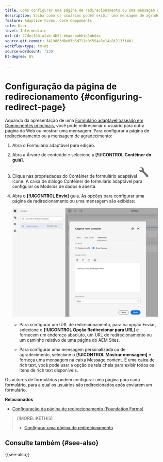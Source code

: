 ```yaml
---
title: Como configurar uma página de redirecionamento ou uma mensagem de agradecimento?
description: Saiba como os usuários podem exibir uma mensagem de agradecimento ou ser redirecionados para uma página da Web que os autores de formulários podem configurar ao criar o formulário.
feature: Adaptive Forms, Core Components
role: User
level: Intermediate
exl-id: 27decf88-a2ab-4b52-b6ae-babb1d3abdaa
source-git-commit: f419883d0e83b5d711e0f594a8e14a8f2133f4b1
workflow-type: tm+mt
source-wordcount: '239'
ht-degree: 0%

---
```


# Configuração da página de redirecionamento {#configuring-redirect-page}

Aquando da apresentação de uma [Formulário adaptável baseado em Componentes principais](creating-adaptive-form-core-components.md), você pode redirecionar o usuário para outra página da Web ou mostrar uma mensagem. Para configurar a página de redirecionamento ou a mensagem de agradecimento:

1. Abra o Formulário adaptável para edição.
1. Abra a Árvore de conteúdo e selecione a **[!UICONTROL Contêiner do guia]**.
1. Clique nas propriedades do Contêiner de formulário adaptável ![Propriedades do contêiner de formulário adaptável](/help/forms/assets/configure-icon.svg) ícone. A caixa de diálogo Contêiner de formulário adaptável para configurar os Modelos de dados é aberta.
1. Abra o **[!UICONTROL Envio]** guia. As opções para configurar uma página de redirecionamento ou uma mensagem são exibidas:

   ![Caixa de diálogo de envio do Contêiner do guia para configurar uma página de redirecionamento ou uma mensagem](/help/forms/assets/adaptive-forms-core-components-redirect-page-or-thank-you-message.png)

   * Para configurar um URL de redirecionamento, para na opção Enviar, selecione o **[!UICONTROL Opção Redirecionar para URL]** e fornecem um endereço absoluto, um URL de redirecionamento ou um caminho relativo de uma página do AEM Sites.

   * Para configurar uma mensagem personalizada ou de agradecimento, selecione o **[!UICONTROL Mostrar mensagem]** e forneça uma mensagem na caixa Message content. É uma caixa de rich text, você pode usar a opção de tela cheia para exibir todos os itens de rich text disponíveis.

Os autores de formulários podem configurar uma página para cada formulário, para a qual os usuários são redirecionados após enviarem um formulário.

**Relacionados**

* [Configuração da página de redirecionamento (Foundation Forms)](configuring-redirect-page.md)

>[!MORELIKETHIS]
>
>* [Configurar uma página de redirecionamento](/help/forms/configuring-redirect-page.md)

## Consulte também {#see-also}

{{see-also}}